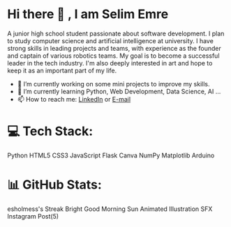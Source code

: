 # Hi there 👋 , I am Selim Emre
A junior high school student passionate about software development. I plan to study computer science and artificial intelligence at university. I have strong skills in leading projects and teams, with experience as the founder and captain of various robotics teams. My goal is to become a successful leader in the tech industry. I'm also deeply interested in art and hope to keep it as an important part of my life.

- 🔭 I’m currently working on some mini projects to improve my skills.
- 🌱 I’m currently learning Python, Web Development, Data Science, AI ...
- 📫 How to reach me: [LinkedIn](https://www.linkedin.com/in/selim-emre-er-4118b6298/) or [E-mail](dcsplash1070@gmail.com)

# 💻 Tech Stack:
Python HTML5 CSS3 JavaScript Flask Canva NumPy Matplotlib Arduino

# 📊 GitHub Stats:
esholmess's Streak Bright Good Morning Sun Animated Illustration SFX Instagram Post(5)

